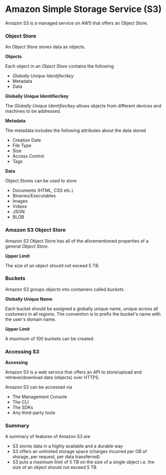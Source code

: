 # Amazon Simple Storage Service (S3)

Amazon S3 is a managed service on AWS that offers an Object Store. 

### Object Store

An *Object Store* stores data as objects. 

**Objects**

Each object in an *Object Store* contains the following

* *Globally Unique Identifier*/*key* 
* Metadata
* Data

**Globally Unique Identifier/key**

The *Globally Unique Identifier/key* allows objects from different devices and machines to be addressed. 

**Metadata**

The metadata includes the following attributes about the data stored

* Creation Date
* File Type
* Size
* Access Control
* Tags

**Data**

Object Stores can be used to store

* Documents (HTML, CSS etc.)
* Binaries/Executables
* Images
* Videos
* JSON 
* BLOB

### Amazon S3 Object Store

Amazon S3 Object Store has all of the aforementioned properties of a general *Object Store*.

**Upper Limit**

The size of an object should not exceed 5 TB.

### Buckets

Amazon S3 groups *objects* into containers called *buckets*. 

**Globally Unique Name**

Each bucket should be assigned a globally unique name, unique across all customers in all regions. 
The convention is to prefix the bucket's name with the user's domain name. 

**Upper Limit**

A maximum of 100 buckets can be created.

### Accessing S3

**Accessing**

Amazon S3 is a web service that offers an API to store/upload and retrieve/download data (objects) over HTTPS. 

Amazon S3 can be accessed via

* The Management Console
* The CLI
* The SDKs
* Any third-party tools

### Summary

A summary of features of Amazon S3 are

* S3 stores data in a highly available and a durable way
* S3 offers an unlimited storage space (charges incurred per GB of storage, per request, per data transferred)
* S3 puts a maximum limit of 5 TB on the size of a single object i.e. the size of an object should not exceed 5 TB

